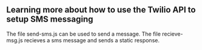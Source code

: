 ## Learning more about how to use the Twilio API to setup SMS messaging

The file send-sms.js can be used to send a message. The file recieve-msg.js
recieves a sms message and sends a static response.
